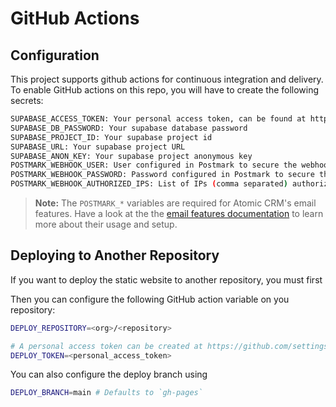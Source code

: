 # GitHub Actions

## Configuration

This project supports github actions for continuous integration and delivery. To enable GitHub actions on this repo, you will
have to create the following secrets:

```bash
SUPABASE_ACCESS_TOKEN: Your personal access token, can be found at https://supabase.com/dashboard/account/tokens
SUPABASE_DB_PASSWORD: Your supabase database password
SUPABASE_PROJECT_ID: Your supabase project id
SUPABASE_URL: Your supabase project URL
SUPABASE_ANON_KEY: Your supabase project anonymous key
POSTMARK_WEBHOOK_USER: User configured in Postmark to secure the webhook
POSTMARK_WEBHOOK_PASSWORD: Password configured in Postmark to secure the webhook
POSTMARK_WEBHOOK_AUTHORIZED_IPS: List of IPs (comma separated) authorized to send requests to the Postmark webhook
```

> **Note:** The `POSTMARK_*` variables are required for Atomic CRM's email features. Have a look at the the [email features documentation](./email-features.md) to learn more about their usage and setup.

## Deploying to Another Repository

If you want to deploy the static website to another repository, you must first

Then you can configure the following GitHub action variable on you repository:
```bash
DEPLOY_REPOSITORY=<org>/<repository>

# A personal access token can be created at https://github.com/settings/tokens?type=beta
DEPLOY_TOKEN=<personal_access_token>
```

You can also configure the deploy branch using
```bash
DEPLOY_BRANCH=main # Defaults to `gh-pages`
```

